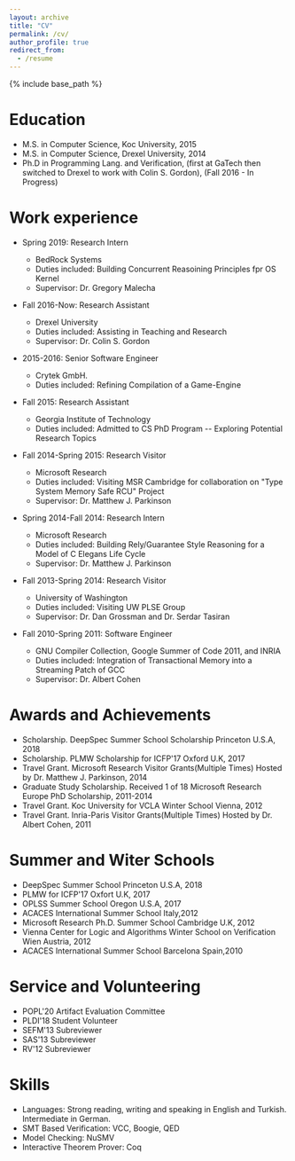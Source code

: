 ```yaml
---
layout: archive
title: "CV"
permalink: /cv/
author_profile: true
redirect_from:
  - /resume
---
```


{% include base_path %}

Education
======
* M.S. in Computer Science, Koc University, 2015
* M.S. in Computer Science, Drexel University, 2014
* Ph.D in Programming Lang. and Verification, (first at GaTech then switched to Drexel to work with Colin S. Gordon), (Fall 2016 - In Progress)

Work experience
======
* Spring 2019: Research Intern
  * BedRock Systems
  * Duties included: Building Concurrent Reasoining Principles fpr OS Kernel
  * Supervisor: Dr. Gregory Malecha

* Fall 2016-Now: Research Assistant
  * Drexel University
  * Duties included: Assisting in Teaching and Research
  * Supervisor: Dr. Colin S. Gordon
  
* 2015-2016: Senior Software Engineer
  * Crytek GmbH.
  * Duties included: Refining Compilation of a Game-Engine
  
* Fall 2015: Research Assistant
  * Georgia Institute of Technology
  * Duties included: Admitted to CS PhD Program -- Exploring Potential Research Topics
  
* Fall 2014-Spring 2015: Research Visitor
  * Microsoft Research
  * Duties included: Visiting MSR Cambridge for collaboration on "Type System Memory Safe RCU" Project
  * Supervisor: Dr. Matthew J. Parkinson
  
* Spring 2014-Fall 2014: Research Intern
  * Microsoft Research
  * Duties included: Building Rely/Guarantee Style Reasoning for a Model of C Elegans Life Cycle
  * Supervisor: Dr. Matthew J. Parkinson
  
* Fall 2013-Spring 2014: Research Visitor
  * University of Washington
  * Duties included: Visiting UW PLSE Group
  * Supervisor: Dr. Dan Grossman and Dr. Serdar Tasiran
  
* Fall 2010-Spring 2011: Software Engineer
  * GNU Compiler Collection, Google Summer of Code 2011, and INRIA
  * Duties included: Integration of Transactional Memory into a Streaming Patch of GCC
  * Supervisor: Dr. Albert Cohen

Awards and Achievements
======
* Scholarship. DeepSpec Summer School Scholarship Princeton U.S.A, 2018
* Scholarship. PLMW Scholarship for ICFP'17 Oxford U.K, 2017
* Travel Grant. Microsoft Research Visitor Grants(Multiple Times) Hosted by Dr. Matthew J. Parkinson, 2014
* Graduate Study Scholarship. Received 1 of 18 Microsoft Research Europe PhD Scholarship, 2011-2014
* Travel Grant. Koc University for VCLA Winter School Vienna, 2012
* Travel Grant. Inria-Paris Visitor Grants(Multiple Times) Hosted by Dr. Albert Cohen, 2011

Summer and Witer Schools
======
* DeepSpec Summer School Princeton U.S.A, 2018
* PLMW for ICFP'17 Oxfort U.K, 2017
* OPLSS Summer School Oregon U.S.A, 2017
* ACACES International Summer School Italy,2012
* Microsoft Research Ph.D. Summer School Cambridge U.K, 2012
* Vienna Center for Logic and Algorithms Winter School on Verification Wien Austria, 2012
* ACACES International Summer School Barcelona Spain,2010

Service and Volunteering
======
* POPL'20 Artifact Evaluation Committee
* PLDI'18 Student Volunteer
* SEFM'13 Subreviewer
* SAS'13 Subreviewer
* RV'12 Subreviewer

Skills
======
* Languages: Strong reading, writing and speaking in English and Turkish. Intermediate in German.
* SMT Based Verification: VCC, Boogie, QED
* Model Checking: NuSMV
* Interactive Theorem Prover: Coq 
